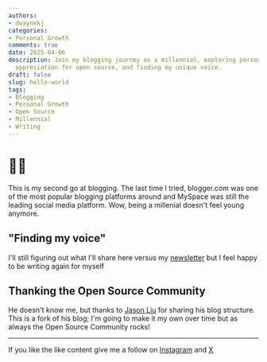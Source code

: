```yaml
---
authors:
- dwaynekj
categories:
- Personal Growth
comments: true
date: 2025-04-06
description: Join my blogging journey as a millennial, exploring personal thoughts,
  appreciation for open source, and finding my unique voice.
draft: false
slug: hello-world
tags:
- Blogging
- Personal Growth
- Open Source
- Millennial
- Writing
---
```


# 👋🏾

This is my second go at blogging. The last time I tried, blogger.com was one of the most popular blogging platforms around and MySpace was still the leading social media platform. Wow, being a millenial doesn't feel young anymore.


## "Finding my voice"

  I'll still figuring out what I'll share here versus my [newsletter](https://www.dwaynekj.dev/subscribe) but I feel happy to be writing again for myself


## Thanking the Open Source Community

He doesn't know me, but thanks to [Jason Liu](https://x.com/jxnlco) for sharing his blog structure. This is a fork of his blog; I'm going to make it my own over time but as always the Open Source Community rocks!

---

If you like the like content give me a follow on [Instagram](https://www.instagram.com/dwaynekj/) and [X](https://x.com/senojenyawd)